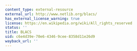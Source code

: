 ```yaml
---
content_type: external-resource
external_url: http://www.netlib.org/blacs/
has_external_license_warning: true
license: https://en.wikipedia.org/wiki/All_rights_reserved
status: ''
title: BLACS
uid: c6e4d39e-70e6-4346-9cee-8358d11e26d9
wayback_url: ''
---
```

